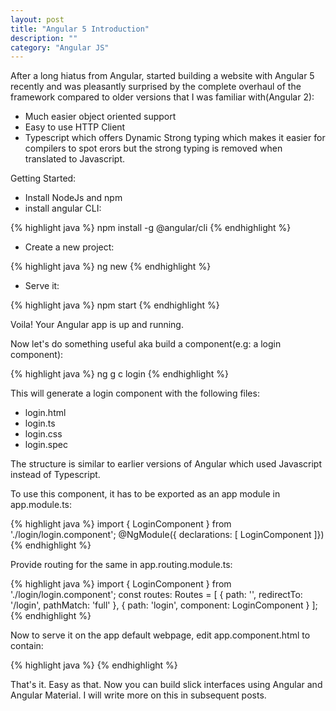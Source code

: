 ```yaml
---
layout: post
title: "Angular 5 Introduction"
description: ""
category: "Angular JS"
---
```


After a long hiatus from Angular, started building a website with Angular 5 recently and was pleasantly surprised by the complete overhaul of the framework compared to older versions that I was familiar with(Angular 2):

* Much easier object oriented support
* Easy to use HTTP Client
* Typescript which offers Dynamic Strong typing which makes it easier for compilers to spot erors but the strong typing is removed when translated to Javascript.

Getting Started:

* Install NodeJs and npm
* install angular CLI:

{% highlight java %}
npm install -g @angular/cli
{% endhighlight %}

* Create a new project:

{% highlight java %}
ng new <project-name>
{% endhighlight %}

* Serve it:

{% highlight java %}
npm start
{% endhighlight %}

Voila! Your Angular app is up and running.

Now let's do something useful aka build a component(e.g: a login component):


{% highlight java %}
ng g c login
{% endhighlight %}

This will generate a login component with the following files:

* login.html
* login.ts
* login.css
* login.spec

The structure is similar to earlier versions of Angular which used Javascript instead of Typescript.

To use this component, it has to be exported as an app module in app.module.ts:

{% highlight java %}
import { LoginComponent } from './login/login.component';
@NgModule({
  declarations: [
    LoginComponent
	]})
{% endhighlight %}

Provide routing for the same in app.routing.module.ts:

{% highlight java %}
import { LoginComponent } from './login/login.component';
const routes: Routes = [
 { path: '',
    redirectTo: '/login',
    pathMatch: 'full'
  },
  { path: 'login', component: LoginComponent }
 ];
{% endhighlight %}

Now to serve it on the app default webpage, edit app.component.html to contain:

{% highlight java %}
<router-outlet></router-outlet>
{% endhighlight %}

That's it. Easy as that. Now you can build slick interfaces using Angular and Angular Material. I will write more on this in subsequent posts.


